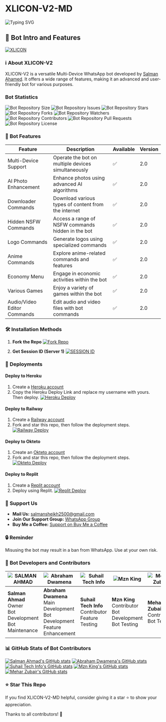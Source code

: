 # XLICON-V2-MD

![Typing SVG](https://readme-typing-svg.demolab.com?font=Ribeye&size=50&pause=1000&color=ff0000&center=true&width=900&height=100&lines=Its%20XLICON-V2-MD;%20Multi-Device%20WhatsApp%20Bot;%20Developed%20By%20SALMAN%20AHMAD)

## 🌟 **Bot Intro and Features**
[![XLICON](https://i.imgur.com/bWfDDEU.jpg)](https://youtu.be/WcA7GZuaN0A)

### ℹ️ **About XLICON-V2**
XLICON-V2 is a versatile Multi-Device WhatsApp bot developed by [Salman Ahamed](https://github.com/salmanytofficial). It offers a wide range of features, making it an advanced and user-friendly bot for various purposes.

### **Bot Statistics**
![Bot Repository Size](https://img.shields.io/github/repo-size/salmanytofficial/XLICON-V2-MD?style=for-the-badge)
![Bot Repository Issues](https://img.shields.io/github/issues/salmanytofficial/XLICON-V2-MD?style=for-the-badge)
![Bot Repository Stars](https://img.shields.io/github/stars/salmanytofficial/XLICON-V2-MD?style=for-the-badge)
![Bot Repository Forks](https://img.shields.io/github/forks/salmanytofficial/XLICON-V2-MD?style=for-the-badge)
![Bot Repository Watchers](https://img.shields.io/github/watchers/salmanytofficial/XLICON-V2-MD?label=Watchers&style=for-the-badge)
![Bot Repository Contributors](https://img.shields.io/github/contributors/salmanytofficial/XLICON-V2-MD?style=for-the-badge)
![Bot Repository Pull Requests](https://img.shields.io/github/issues-pr/salmanytofficial/XLICON-V2-MD?style=for-the-badge)
![Bot Repository License](https://img.shields.io/github/license/salmanytofficial/XLICON-V2-MD?style=for-the-badge)

### 🚀 **Bot Features**
| Feature                          | Description                                             | Available    | Version    |
| ---------------------------------| ------------------------------------------------------- | ------------ | ---------- |
| Multi-Device Support             | Operate the bot on multiple devices simultaneously     | ✅           | 2.0        |
| AI Photo Enhancement             | Enhance photos using advanced AI algorithms            | ✅           | 2.0        |
| Downloader Commands              | Download various types of content from the internet     | ✅           | 2.0        |
| Hidden NSFW Commands             | Access a range of NSFW commands hidden in the bot       | ✅           | 2.0        |
| Logo Commands                    | Generate logos using specialized commands               | ✅           | 2.0        |
| Anime Commands                   | Explore anime-related commands and features              | ✅           | 2.0        |
| Economy Menu                     | Engage in economic activities within the bot            | ✅           | 2.0        |
| Various Games                    | Enjoy a variety of games within the bot                 | ✅           | 2.0        |
| Audio/Video Editor Commands      | Edit audio and video files with bot commands            | ✅           | 2.0        |

### 🛠️ **Installation Methods**
1. **Fork the Repo**
[![Fork Repo](https://img.shields.io/badge/Fork%20Repo-100000?style=for-the-badge&logo=scan&logoColor=white&labelColor=black&color=black)](https://github.com/salmanytofficial/XLICON-V2-MD/fork)

3. **Get Session ID (Server 1)** [![SESSION ID](https://img.shields.io/badge/Session_id-100000?style=for-the-badge&logo=scan&logoColor=white&labelColor=black&color=black)](https://replit.com/@S4SalmanYt/XLICON-V2-PAIRING)

### 🚀 **Deployments**
#### **Deploy to Heroku**
1. Create a [Heroku account](https://signup.heroku.com)
2. Copy the Heroku Deploy Link and replace my username with yours. Then deploy. [![Heroku Deploy](https://img.shields.io/badge/Heroku%20Deploy-blue?style=for-the-badge&logo=heroku)](https://dashboard.heroku.com/new?template=https://github.com/salmanytofficial/XLICON-V2-MD)

#### **Deploy to Railway**
1. Create a [Railway account](https://railway.app)
2. Fork and star this repo, then follow the deployment steps. [![Railway Deploy](https://img.shields.io/badge/RailWay%20Deploy-blue?style=for-the-badge&logo=Railway)](https://railway.app)

#### **Deploy to Okteto**
1. Create an [Okteto account](https://www.okteto.com/pricing/?plan=SaaS)
2. Fork and star this repo, then follow the deployment steps. [![Okteto Deploy](https://img.shields.io/badge/Okteto%20Deploy-blue?style=for-the-badge&logo=okteto)](https://okteto.com)

#### **Deploy to Replit**
1. Create a [Replit account](https://replit.com/signup)
2. Deploy using Replit. [![Replit Deploy](https://img.shields.io/badge/replit%20Deploy-blue?style=for-the-badge&logo=replit)](https://repl.it/github/salmanytofficial/XLICON-V2-MD)

### 🌈 **Support Us**
- **Mail Us:** [salmansheikh2500@gmail.com](mailto:salmansheikh2500@gmail.com)
- **Join Our Support Group:** [WhatsApp Group](https://chat.whatsapp.com/Kchd5WS2UmILfGEP523DqL)
- **Buy Me a Coffee:** [Support on Buy Me a Coffee](https://www.buymeacoffee.com/ahmmikun)

### 🔒 **Reminder**
Misusing the bot may result in a ban from WhatsApp. Use at your own risk.

### 🙌 **Bot Developers and Contributors**
| ![SALMAN AHMAD](https://github.com/salmanytofficial.png) | ![Abraham Dwamena](https://i.imgur.com/100UXHy.jpg) | ![Suhail Tech Info](https://github.com/SuhailTechInfo.png) | ![Mzn King](https://github.com/mznking.png) | ![Mehar Zubair](https://github.com/Maher-Zubair.png) |
| -------------------------------------------------------- | -------------------------------------------------- | ------------------------------------------------------- | ---------------------------------------------- | ---------------------------------------------------- |
| **Salman Ahmad**<br>Owner<br>Bot Development<br>Bot Maintenance | **Abraham Dwamena**<br>Main Development<br>Bot Development<br>Feature Enhancement | **Suhail Tech Info**<br>Contributor<br>Feature Testing | **Mzn King**<br>Contributor<br>Bot Development<br>Bot Testing | **Mehar Zubair**<br>Contributor<br>Bot Testing |

### 📊 **GitHub Stats of Bot Contributors**
[![Salman Ahmad's GitHub stats](https://github-readme-stats.vercel.app/api?username=salmanytofficial&show_icons=true&theme=radical)](https://github.com/salmanytofficial)
[![Abraham Dwamena's GitHub stats](https://github-readme-stats.vercel.app/api?username=abrahamdw882&show_icons=true&theme=radical)](https://github.com/abrahamdw882)
[![Suhail Tech Info's GitHub stats](https://github-readme-stats.vercel.app/api?username=SuhailTechInfo&show_icons=true&theme=radical)](https://github.com/SuhailTechInfo)
[![Mzn King's GitHub stats](https://github-readme-stats.vercel.app/api?username=mznking&show_icons=true&theme=radical)](https://github.com/mznking)
[![Mehar Zubair's GitHub stats](https://github-readme-stats.vercel.app/api?username=Maher-Zubair&show_icons=true&theme=radical)](https://github.com/Maher-Zubair)


### ⭐ **Star This Repo**
If you find XLICON-V2-MD helpful, consider giving it a star ⭐ to show your appreciation.

Thanks to all contributors! 🚀
